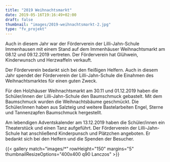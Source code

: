 ```yaml
---
title: "2019 Weihnachtsmarkt"
date: 2019-05-16T19:16:49+02:00
draft: false
thumbnail: "images/2019-weihnachtsmarkt-2.jpg"
type: "fv_projekt"
---
```

Auch in diesem Jahr war der Förderverein der Lilli-Jahn-Schule Immenhausen mit einem Stand auf dem Immenhäuser Weihnachtsmarkt am 08.12 und 09.12.2019 vertreten. Der Förderverein hat Glühwein, Kinderwunsch und Herzwaffeln verkauft. 

Der Förderverein bedankt sich bei den fleißigen Helfern. Auch in diesem Jahr spendet der Förderverein der Lilli-Jahn-Schule die Einahmen des Weihnachtsmarktes für einen guten Zweck.

Für den Holzhäuser Weihnachtsmarkt am 30.11 und 01.12.2019 haben die Schüler/innen der Lilli-Jahn-Schule  den Baumschmuck gebastelt. Mit dem Baumschmuck wurden die Weihnachtsbäume geschmückt. Die Schüler/innen haben aus Salzteig und weitere Bastelarbeiten Engel, Sterne und Tannenzapfen Baumschmuck hergestellt. 

Am lebendigen Adventskalender am 13.12.2019 haben die Schüler/innen ein Theaterstück und einen Tanz aufgeführt. Der Förderverein der Lilli-Jahn-Schule hat anschließend Kinderpunsch und Plätzchen angeboten. Er bedankt sich bei den Helfern und die Spenden der Besucher.

{{< gallery match="images/*" rowHeight="150" margins="5" thumbnailResizeOptions="400x400 q90 Lanczos" >}}